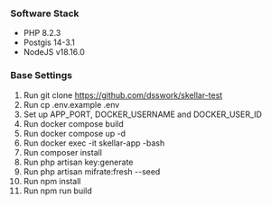 ### Software Stack
- PHP 8.2.3
- Postgis 14-3.1
- NodeJS v18.16.0

### Base Settings

1. Run git clone https://github.com/dsswork/skellar-test
2. Run cp .env.example .env
4. Set up APP_PORT, DOCKER_USERNAME and DOCKER_USER_ID 
5. Run docker compose build
6. Run docker compose up -d
7. Run docker exec -it skellar-app -bash 
8. Run composer install
9. Run php artisan key:generate
10. Run php artisan mifrate:fresh --seed
11. Run npm install
12. Run npm run build
